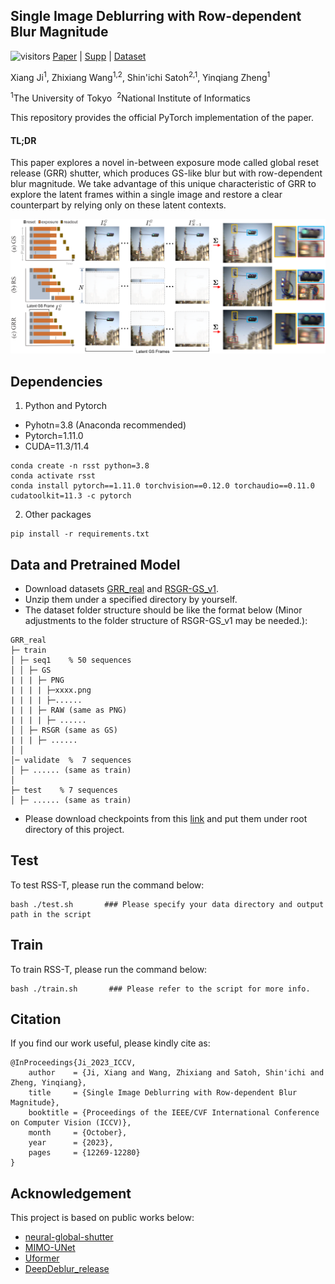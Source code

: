 ## Single Image Deblurring with Row-dependent Blur Magnitude
![visitors](https://visitor-badge.laobi.icu/badge?page_id=jixiang2016/RSS-T)  [Paper](https://openaccess.thecvf.com/content/ICCV2023/papers/Ji_Single_Image_Deblurring_with_Row-dependent_Blur_Magnitude_ICCV_2023_paper.pdf) | [Supp](https://openaccess.thecvf.com/content/ICCV2023/supplemental/Ji_Single_Image_Deblurring_ICCV_2023_supplemental.pdf) | [Dataset](https://drive.google.com/file/d/1l0GMiv2xMcVaSuIY4E7f3zPljtRq1mju/view?usp=drive_link)

Xiang Ji<sup>1</sup>, Zhixiang Wang<sup>1,2</sup>, Shin'ichi Satoh<sup>2,1</sup>, Yinqiang Zheng<sup>1</sup>

<sup>1</sup>The University of Tokyo&nbsp;&nbsp;<sup>2</sup>National Institute of Informatics&nbsp;&nbsp;


This repository provides the official PyTorch implementation of the paper.

#### TL;DR
This paper explores a novel in-between exposure mode called global reset release (GRR) shutter, which produces GS-like blur but with row-dependent blur magnitude. We take advantage of this unique characteristic of GRR to explore the latent frames within a single image and restore a clear counterpart by relying only on these latent contexts.

<img width="700" alt="image" src="docs/shutter_modes.png">

## Dependencies
1. Python and Pytorch
- Pyhotn=3.8 (Anaconda recommended)
- Pytorch=1.11.0
- CUDA=11.3/11.4
``` shell
conda create -n rsst python=3.8
conda activate rsst
conda install pytorch==1.11.0 torchvision==0.12.0 torchaudio==0.11.0 cudatoolkit=11.3 -c pytorch
```
2. Other packages
``` shell
pip install -r requirements.txt
```

## Data and Pretrained Model
- Download datasets [GRR_real](https://drive.google.com/file/d/1l0GMiv2xMcVaSuIY4E7f3zPljtRq1mju/view?usp=drive_link) and [RSGR-GS_v1](https://drive.google.com/file/d/1gkZpdtDPMGyQF6t-GVq6YgjQ3QfknVRv/view).
- Unzip them under a specified directory by yourself.
- The dataset folder structure should be like the format below (Minor adjustments to the folder structure of RSGR-GS_v1 may be needed.):
```
GRR_real
├─ train
│ ├─ seq1    % 50 sequences
│ │ ├─ GS
| | | ├─ PNG
| | | | ├─xxxx.png
| | | | ├─......
| | | ├─ RAW (same as PNG)
| | | | ├─ ......
│ │ ├─ RSGR (same as GS)
| | | ├─ ......
│ │
│─ validate  %  7 sequences
│ ├─ ...... (same as train)
│
├─ test    % 7 sequences
│ ├─ ...... (same as train)
```
- Please download checkpoints from this [link](https://drive.google.com/drive/folders/1vH4VTys36bcJLKuu22GKz3RR3bFTd5fb?usp=sharing) and put them under root directory of this project.

## Test
To test RSS-T, please run the command below:
``` shell
bash ./test.sh       ### Please specify your data directory and output path in the script
```
## Train
To train RSS-T, please run the command below:
``` shell
bash ./train.sh       ### Please refer to the script for more info.
```

## Citation

If you find our work useful, please kindly cite as:
```
@InProceedings{Ji_2023_ICCV,
    author    = {Ji, Xiang and Wang, Zhixiang and Satoh, Shin'ichi and Zheng, Yinqiang},
    title     = {Single Image Deblurring with Row-dependent Blur Magnitude},
    booktitle = {Proceedings of the IEEE/CVF International Conference on Computer Vision (ICCV)},
    month     = {October},
    year      = {2023},
    pages     = {12269-12280}
}
```

## Acknowledgement
This project is based on public works below:

- [neural-global-shutter](https://github.com/lightChaserX/neural-global-shutter)
- [MIMO-UNet](https://github.com/chosj95/MIMO-UNet)
- [Uformer](https://github.com/ZhendongWang6/Uformer)
- [DeepDeblur_release](https://github.com/SeungjunNah/DeepDeblur_release)
